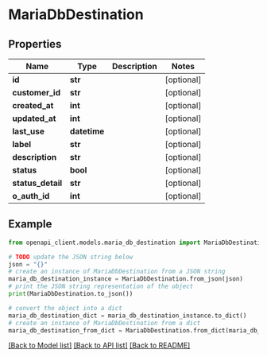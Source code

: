 # MariaDbDestination


## Properties

Name | Type | Description | Notes
------------ | ------------- | ------------- | -------------
**id** | **str** |  | [optional] 
**customer_id** | **str** |  | [optional] 
**created_at** | **int** |  | [optional] 
**updated_at** | **int** |  | [optional] 
**last_use** | **datetime** |  | [optional] 
**label** | **str** |  | [optional] 
**description** | **str** |  | [optional] 
**status** | **bool** |  | [optional] 
**status_detail** | **str** |  | [optional] 
**o_auth_id** | **int** |  | [optional] 

## Example

```python
from openapi_client.models.maria_db_destination import MariaDbDestination

# TODO update the JSON string below
json = "{}"
# create an instance of MariaDbDestination from a JSON string
maria_db_destination_instance = MariaDbDestination.from_json(json)
# print the JSON string representation of the object
print(MariaDbDestination.to_json())

# convert the object into a dict
maria_db_destination_dict = maria_db_destination_instance.to_dict()
# create an instance of MariaDbDestination from a dict
maria_db_destination_from_dict = MariaDbDestination.from_dict(maria_db_destination_dict)
```
[[Back to Model list]](../README.md#documentation-for-models) [[Back to API list]](../README.md#documentation-for-api-endpoints) [[Back to README]](../README.md)


